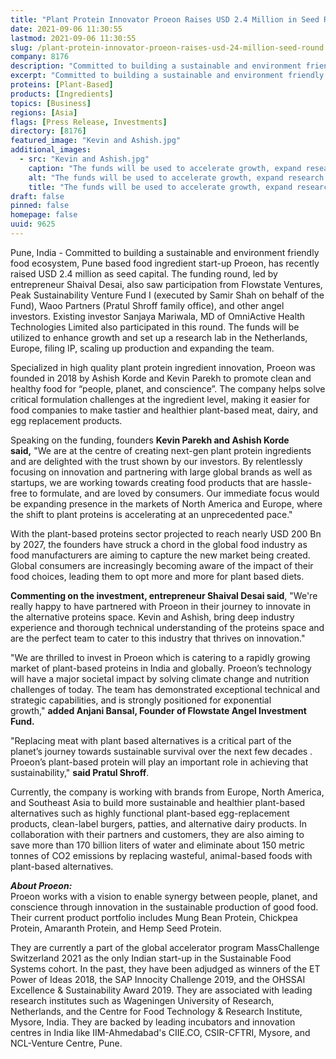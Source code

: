 ```yaml
---
title: "Plant Protein Innovator Proeon Raises USD 2.4 Million in Seed Round"
date: 2021-09-06 11:30:55
lastmod: 2021-09-06 11:30:55
slug: /plant-protein-innovator-proeon-raises-usd-24-million-seed-round
company: 8176
description: "Committed to building a sustainable and environment friendly food ecosystem, Pune based food ingredient start-up Proeon, has recently raised USD 2.4 million as seed capital."
excerpt: "Committed to building a sustainable and environment friendly food ecosystem, Pune based food ingredient start-up Proeon, has recently raised USD 2.4 million as seed capital."
proteins: [Plant-Based]
products: [Ingredients]
topics: [Business]
regions: [Asia]
flags: [Press Release, Investments]
directory: [8176]
featured_image: "Kevin and Ashish.jpg"
additional_images:
  - src: "Kevin and Ashish.jpg"
    caption: "The funds will be used to accelerate growth, expand research and development capabilities, and set up a research lab in the Netherlands"
    alt: "The funds will be used to accelerate growth, expand research and development capabilities, and set up a research lab in the Netherlands"
    title: "The funds will be used to accelerate growth, expand research and development capabilities, and set up a research lab in the Netherlands"
draft: false
pinned: false
homepage: false
uuid: 9625
---
```

<p>Pune, India - Committed to building a sustainable and environment friendly food ecosystem, Pune based food ingredient start-up Proeon, has recently raised USD 2.4 million as seed capital. The funding round, led by entrepreneur Shaival Desai, also saw participation from Flowstate Ventures, Peak Sustainability Venture Fund I (executed by Samir Shah on behalf of the Fund), Waoo Partners (Pratul Shroff family office), and other angel investors. Existing investor Sanjaya Mariwala, MD of OmniActive Health Technologies Limited also participated in this round. The funds will be utilized to enhance growth and set up a research lab in the Netherlands, Europe, filing IP, scaling up production and expanding the team.</p>
<p>Specialized in high quality plant protein ingredient innovation, Proeon was founded in 2018 by Ashish Korde and Kevin Parekh to promote clean and healthy food for “people, planet, and conscience”. The company helps solve critical formulation challenges at the ingredient level, making it easier for food companies to make tastier and healthier plant-based meat, dairy, and egg replacement products.</p>
<p>Speaking on the funding, founders <strong>Kevin Parekh and Ashish Korde said,</strong> "We are at the centre of creating next-gen plant protein ingredients and are delighted with the trust shown by our investors. By relentlessly focusing on innovation and partnering with large global brands as well as startups, we are working towards creating food products that are hassle-free to formulate, and are loved by consumers. Our immediate focus would be expanding presence in the markets of North America and Europe, where the shift to plant proteins is accelerating at an unprecedented pace."</p>
<p>With the plant-based proteins sector projected to reach nearly USD 200 Bn by 2027, the founders have struck a chord in the global food industry as food manufacturers are aiming to capture the new market being created. Global consumers are increasingly becoming aware of the impact of their food choices, leading them to opt more and more for plant based diets.</p>
<p><strong>Commenting on the investment, entrepreneur Shaival Desai said</strong>, "We're really happy to have partnered with Proeon in their journey to innovate in the alternative proteins space. Kevin and Ashish, bring deep industry experience and thorough technical understanding of the proteins space and are the perfect team to cater to this industry that thrives on innovation."</p>
<p>"We are thrilled to invest in Proeon which is catering to a rapidly growing market of plant-based proteins in India and globally. Proeon’s technology will have a major societal impact by solving climate change and nutrition challenges of today. The team has demonstrated exceptional technical and strategic capabilities, and is strongly positioned for exponential growth," <strong>added Anjani Bansal, Founder of Flowstate Angel Investment Fund.</strong></p>
<p>"Replacing meat with plant based alternatives is a critical part of the planet’s journey towards sustainable survival over the next few decades . Proeon’s plant-based protein will play an important role in achieving that sustainability," <strong>said Pratul Shroff</strong>.</p>
<p>Currently, the company is working with brands from Europe, North America, and Southeast Asia to build more sustainable and healthier plant-based alternatives such as highly functional plant-based egg-replacement products, clean-label burgers, patties, and alternative dairy products. In collaboration with their partners and customers, they are also aiming to save more than 170 billion liters of water and eliminate about 150 metric tonnes of CO2 emissions by replacing wasteful, animal-based foods with plant-based alternatives.</p>
<p><em><strong>About Proeon:</strong></em><br />
Proeon works with a vision to enable synergy between people, planet, and conscience through innovation in the sustainable production of good food. Their current product portfolio includes Mung Bean Protein, Chickpea Protein, Amaranth Protein, and Hemp Seed Protein.</p>
<p>They are currently a part of the global accelerator program MassChallenge Switzerland 2021 as the only Indian start-up in the Sustainable Food Systems cohort. In the past, they have been adjudged as winners of the ET Power of Ideas 2018, the SAP Innocity Challenge 2019, and the OHSSAI Excellence & Sustainability Award 2019. They are associated with leading research institutes such as Wageningen University of Research, Netherlands, and the Centre for Food Technology & Research Institute, Mysore, India. They are backed by leading incubators and innovation centres in India like IIM-Ahmedabad's CIIE.CO, CSIR-CFTRI, Mysore, and NCL-Venture Centre, Pune.</p>
